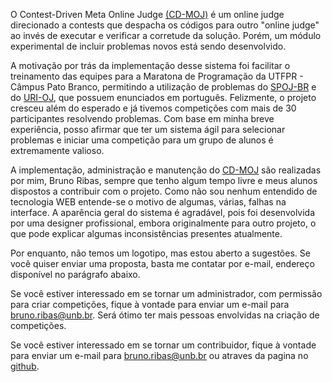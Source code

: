 O Contest-Driven Meta Online Judge
[(CD-MOJ)](https://moj.naquadah.com.br/cgi-bin/index.sh) é um online judge direcionado a contests que despacha os
códigos para outro "online judge" ao invés de executar e
verificar a corretude da solução. Porém, um módulo experimental
de incluir problemas novos está sendo desenvolvido.

A motivação por trás da implementação desse sistema foi
facilitar o treinamento das equipes para a Maratona de
Programação da UTFPR - Câmpus Pato Branco, permitindo a
utilização de problemas do
[SPOJ-BR](https://br.spoj.com/) e do
[URI-OJ](https://www.beecrowd.com.br/judge/pt/login),
que possuem enunciados em português. Felizmente, o projeto
cresceu além do esperado e já tivemos competições com mais de 30
participantes resolvendo problemas. Com base em minha breve
experiência, posso afirmar que ter um sistema ágil para
selecionar problemas e iniciar uma competição para um grupo de
alunos é extremamente valioso.

A implementação, administração e manutenção do
[CD-MOJ](https://moj.naquadah.com.br/cgi-bin/index.sh)
são realizadas por mim, Bruno Ribas, sempre que tenho algum
tempo livre e meus alunos dispostos a contribuir com o projeto.
Como não sou nenhum entendido de tecnologia WEB entende-se o
motivo de algumas, várias, falhas na interface. A aparência
geral do sistema é agradável, pois foi desenvolvida por uma
designer profissional, embora originalmente para outro projeto,
o que pode explicar algumas inconsistências presentes
atualmente.

Por enquanto, não temos um logotipo, mas estou aberto a
sugestões. Se você quiser enviar uma proposta, basta me contatar
por e-mail, endereço disponível no parágrafo abaixo.

Se você estiver interessado em se tornar um administrador, com
permissão para criar competições, fique à vontade para enviar um
e-mail para [bruno.ribas@unb.br](mailto:bruno.ribas@unb.br). Será
ótimo ter mais pessoas envolvidas na criação de competições.

Se você estiver interessado em se tornar um contribuidor, fique à
vontade para enviar um e-mail para [bruno.ribas@unb.br](mailto:bruno.ribas@unb.br)
ou atraves da pagina no [github](https://github.com/cd-moj/cdmoj).

